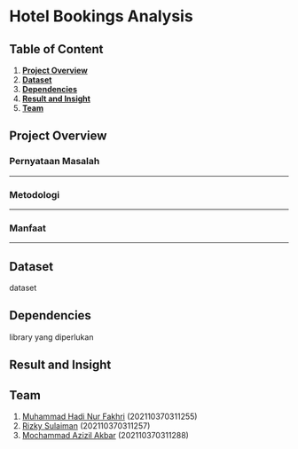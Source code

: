 # Hotel Bookings Analysis

## Table of Content
1. [**Project Overview**](#Project%20Overview)
2. [**Dataset**](#Dataset)
3. [**Dependencies**](#Dependencies)
4. [**Result and Insight**](#Result%20and%20Insight)
5. [**Team**](#Team)

## **Project Overview**
### Pernyataan Masalah
---
### Metodologi
---
### Manfaat
---

## **Dataset**
dataset

## **Dependencies**
library yang diperlukan

## **Result and Insight**

## **Team**
1. [Muhammad Hadi Nur Fakhri](https://github.com/NurFakhri) (202110370311255)
2. [Rizky Sulaiman](https://github.com/RizkySulaiman000) (202110370311257)
3. [Mochammad Azizil Akbar](https://github.com/bangjilll) (202110370311288)
